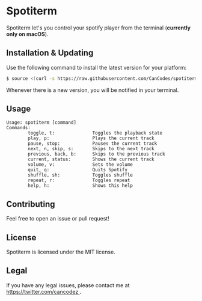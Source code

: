 # Spotiterm

Spotiterm let's you control your spotify player from the terminal (**currently only on macOS**).

## Installation & Updating

Use the following command to install the latest version for your platform:

```bash
$ source <(curl -s https://raw.githubusercontent.com/CanCodes/spotiterm/main/install.sh)
```

Whenever there is a new version, you will be notified in your terminal.

## Usage

```
Usage: spotiterm [command]
Commands:
        toggle, t:              Toggles the playback state
        play, p:                Plays the current track
        pause, stop:            Pauses the current track
        next, n, skip, s:       Skips to the next track
        previous, back, b:      Skips to the previous track
        current, status:        Shows the current track
        volume, v:              Sets the volume
        quit, q:                Quits Spotify
        shuffle, sh:            Toggles shuffle
        repeat, r:              Toggles repeat
        help, h:                Shows this help
```

## Contributing

Feel free to open an issue or pull request!

## License

Spotiterm is licensed under the MIT license.

## Legal

If you have any legal issues, please contact me at [
<https://twitter.com/cancodez>
](https://twitter.com/cancodez).
